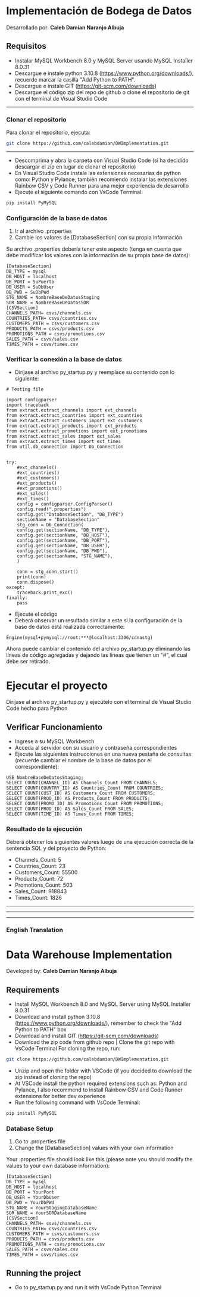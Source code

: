 # Implementación de Bodega de Datos

Desarrollado por: **Caleb Damian Naranjo Albuja**

## Requisitos

* Instalar MySQL Workbench 8.0 y MySQL Server usando MySQL Installer 8.0.31
* Descargue e instale python 3.10.8 (https://www.python.org/downloads/), recuerde marcar la casilla "Add Python to PATH". 
* Descargue e instale GIT (https://git-scm.com/downloads)
* Descargue el código zip del repo de github o clone el repositorio de git con el terminal de Visual Studio Code
---
### Clonar el repositorio
Para clonar el repositorio, ejecuta:
```bash
git clone https://github.com/calebdamian/DWImplementation.git
```
---

* Descomprima y abra la carpeta con Visual Studio Code (si ha decidido descargar el zip en lugar de clonar el repositorio) 
* En Visual Studio Code instale las extensiones necesarias de python como: Python y Pylance, también recomiendo instalar las extensiones Rainbow CSV y Code Runner para una mejor experiencia de desarrollo
* Ejecute el siguiente comando con VsCode Terminal: 
```bash
pip install PyMySQL
```
### Configuración de la base de datos

1. Ir al archivo .properties 
2. Cambie los valores de [DatabaseSection] con su propia información

Su archivo .properties debería tener este aspecto (tenga en cuenta que debe modificar los valores con la información de su propia base de datos):
```
[DatabaseSection]
DB_TYPE = mysql
DB_HOST = localhost
DB_PORT = SuPuerto
DB_USER = SuDbUser
DB_PWD = SuDbPWd
STG_NAME = NombreBaseDeDatosStaging
SOR_NAME = NombreBaseDeDatosSOR
[CSVSection]
CHANNELS_PATH= csvs/channels.csv
COUNTRIES_PATH= csvs/countries.csv
CUSTOMERS_PATH = csvs/customers.csv
PRODUCTS_PATH = csvs/products.csv
PROMOTIONS_PATH = csvs/promotions.csv
SALES_PATH = csvs/sales.csv
TIMES_PATH = csvs/times.csv
```
### Verificar la conexión a la base de datos
* Diríjase al archivo py_startup.py
 y reemplace su contenido con lo siguiente: 
```
# Testing file

import configparser
import traceback
from extract.extract_channels import ext_channels
from extract.extract_countries import ext_countries
from extract.extract_customers import ext_customers
from extract.extract_products import ext_products
from extract.extract_promotions import ext_promotions
from extract.extract_sales import ext_sales
from extract.extract_times import ext_times
from util.db_connection import Db_Connection


try:
    #ext_channels()
    #ext_countries()
    #ext_customers()
    #ext_products()
    #ext_promotions()
    #ext_sales()
    #ext_times()
    config = configparser.ConfigParser()
    config.read(".properties")
    config.get("DatabaseSection", "DB_TYPE")
    sectionName = "DatabaseSection"
    stg_conn = Db_Connection(
    config.get(sectionName, "DB_TYPE"),
    config.get(sectionName, "DB_HOST"),
    config.get(sectionName, "DB_PORT"),
    config.get(sectionName, "DB_USER"),
    config.get(sectionName, "DB_PWD"),
    config.get(sectionName, "STG_NAME"),
    )    

    conn = stg_conn.start()
    print(conn)
    conn.dispose()
except:
    traceback.print_exc()
finally:
    pass
```
* Ejecute el código
* Deberá observar un resultado similar a este si la configuración de la base de datos está realizada correctamente:

```
Engine(mysql+pymysql://root:***@localhost:3306/cdnastg)
```
Ahora puede cambiar el contenido del archivo py_startup.py eliminando las líneas de código agregadas y dejando las líneas que tienen un "#", el cual debe ser retirado.

# Ejecutar el proyecto

Diríjase al archivo py_startup.py y ejecútelo con el terminal de Visual Studio Code hecho para Python
## Verificar Funcionamiento

* Ingrese a su MySQL Workbench
* Acceda al servidor con su usuario y contraseña correspondientes
* Ejecute las siguientes instrucciones en una nueva pestaña de consultas (recuerde cambiar el nombre de la base de datos por el correspondiente):
```
USE NombreBaseDeDatosStaging;
SELECT COUNT(CHANNEL_ID) AS Channels_Count FROM CHANNELS;
SELECT COUNT(COUNTRY_ID) AS Countries_Count FROM COUNTRIES;
SELECT COUNT(CUST_ID) AS Customers_Count FROM CUSTOMERS;
SELECT COUNT(PROD_ID) AS Products_Count FROM PRODUCTS;
SELECT COUNT(PROMO_ID) AS Promotions_Count FROM PROMOTIONS;
SELECT COUNT(PROD_ID) AS Sales_Count FROM SALES;
SELECT COUNT(TIME_ID) AS Times_Count FROM TIMES;
```
### Resultado de la ejecución
Deberá obtener los siguientes valores luego de una ejecución correcta de la sentencia SQL y del proyecto de Python:
* Channels_Count: 5
* Countries_Count: 23
* Customers_Count: 55500
* Products_Count: 72
* Promotions_Count: 503
* Sales_Count: 918843
* Times_Count: 1826

---
---
---
### English Translation

# Data Warehouse Implementation

Developed by: **Caleb Damian Naranjo Albuja**

## Requirements

* Install MySQL Workbench 8.0 and MySQL Server using MySQL Installer 8.0.31
* Download and install python 3.10.8 (https://www.python.org/downloads/), remember to check the "Add Python to PATH" box 
* Download and install GIT (https://git-scm.com/downloads)
* Download the zip code from github repo | Clone the git repo with VsCode Terminal 
For cloning the repo, run:
```bash
git clone https://github.com/calebdamian/DWImplementation.git
```


* Unzip and open the folder with VSCode (if you decided to download the zip instead of cloning the repo) 
* At VSCode install the python required extensions such as: Python and Pylance, I also recommend to install Rainbow CSV and Code Runner extensions for better dev experience
* Run the following command with VsCode Terminal: 
```bash
pip install PyMySQL
```
### Database Setup

1. Go to .properties file 
2. Change the [DatabaseSection] values with your own information

Your .properties file should look like this (please note you should modify the values to your own database information):
```
[DatabaseSection]
DB_TYPE = mysql
DB_HOST = localhost
DB_PORT = YourPort
DB_USER = YourDbUser
DB_PWD = YourDbPWd
STG_NAME = YourStagingDatabaseName
SOR_NAME = YourSORDatabaseName
[CSVSection]
CHANNELS_PATH= csvs/channels.csv
COUNTRIES_PATH= csvs/countries.csv
CUSTOMERS_PATH = csvs/customers.csv
PRODUCTS_PATH = csvs/products.csv
PROMOTIONS_PATH = csvs/promotions.csv
SALES_PATH = csvs/sales.csv
TIMES_PATH = csvs/times.csv
```

## Running the project

* Go to py_startup.py and run it with VsCode Python Terminal
